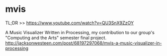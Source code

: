 mvis
====

TL;DR >> https://www.youtube.com/watch?v=QU3SnX9ZzOY

A Music Visualizer Written in Processing, my contribution to our group's "Computing and the Arts" semester final project.
http://jacksonwesteen.com/post/68197297068/mvis-a-music-visualizer-in-processing
